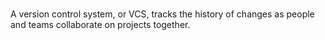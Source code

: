 # 

## 
A version control system, or VCS, tracks the history of changes as people and teams collaborate on projects together. 
